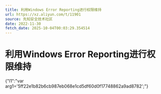```yaml
---
title: 利用Windows Error Reporting进行权限维持
url: https://xz.aliyun.com/t/11901
source: 先知安全技术社区
date: 2022-11-30
fetch_date: 2025-10-04T00:03:29.354514
---
```


# 利用Windows Error Reporting进行权限维持

{"l1":"var arg1='5ff22e1b82b6cb987eb068e1cd5df60d0f17748862a9ad8782';"}